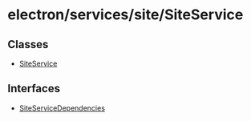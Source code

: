 # electron/services/site/SiteService

## Classes

- [SiteService](classes/SiteService.md)

## Interfaces

- [SiteServiceDependencies](interfaces/SiteServiceDependencies.md)
